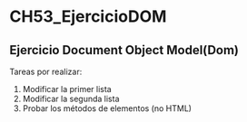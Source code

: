 # CH53_EjercicioDOM
## Ejercicio Document Object Model(Dom)

Tareas por realizar:

1. Modificar la primer lista
2. Modificar la segunda lista
3. Probar los métodos de elementos (no HTML)

